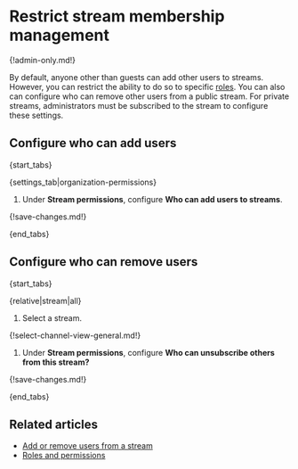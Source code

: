# Restrict stream membership management

{!admin-only.md!}

By default, anyone other than guests can add other users to streams. However,
you can restrict the ability to do so to specific
[roles](/help/roles-and-permissions). You can also can configure who can remove
other users from a public stream. For private streams, administrators must be
subscribed to the stream to configure these settings.

## Configure who can add users

{start_tabs}

{settings_tab|organization-permissions}

1. Under **Stream permissions**, configure **Who can add users to streams**.

{!save-changes.md!}

{end_tabs}

## Configure who can remove users

{start_tabs}

{relative|stream|all}

1. Select a stream.

{!select-channel-view-general.md!}

1. Under **Stream permissions**, configure
   **Who can unsubscribe others from this stream?**

{!save-changes.md!}

{end_tabs}

## Related articles

* [Add or remove users from a stream](/help/add-or-remove-users-from-a-stream)
* [Roles and permissions](/help/roles-and-permissions)
